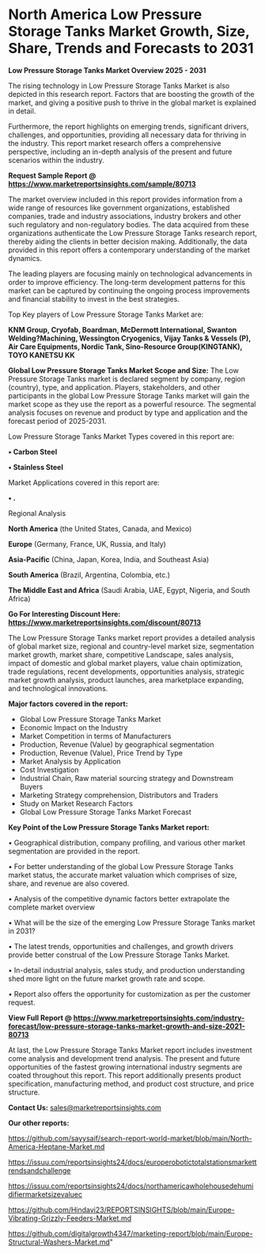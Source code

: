 # North America Low Pressure Storage Tanks Market Growth, Size, Share, Trends and Forecasts to 2031

<Strong> Low Pressure Storage Tanks Market Overview 2025 - 2031</strong>

The rising technology in Low Pressure Storage Tanks Market is also depicted in this research report. Factors that are boosting the growth of the market, and giving a positive push to thrive in the global market is explained in detail.

Furthermore, the report highlights on emerging trends, significant drivers, challenges, and opportunities, providing all necessary data for thriving in the industry. This report market research offers a comprehensive perspective, including an in-depth analysis of the present and future scenarios within the industry.

<strong>Request Sample Report @ <a href=https://www.marketreportsinsights.com/sample/80713>https://www.marketreportsinsights.com/sample/80713</a></strong>

The market overview included in this report provides information from a wide range of resources like government organizations, established companies, trade and industry associations, industry brokers and other such regulatory and non-regulatory bodies. The data acquired from these organizations authenticate the Low Pressure Storage Tanks research report, thereby aiding the clients in better decision making. Additionally, the data provided in this report offers a contemporary understanding of the market dynamics.

The leading players are focusing mainly on technological advancements in order to improve efficiency. The long-term development patterns for this market can be captured by continuing the ongoing process improvements and financial stability to invest in the best strategies.

Top Key players of Low Pressure Storage Tanks Market are:

<strong>KNM Group, Cryofab, Boardman, McDermott International, Swanton Welding?Machining, Wessington Cryogenics, Vijay Tanks & Vessels (P), Air Care Equipments, Nordic Tank, Sino-Resource Group(KINGTANK), TOYO KANETSU KK</strong>

<strong><b>Global Low Pressure Storage Tanks Market Scope and Size:</b></strong>
The Low Pressure Storage Tanks market is declared segment by company, region (country), type, and application. Players, stakeholders, and other participants in the global Low Pressure Storage Tanks market will gain the market scope as they use the report as a powerful resource. The segmental analysis focuses on revenue and product by type and application and the forecast period of 2025-2031.

Low Pressure Storage Tanks Market Types covered in this report are:

<strong>• Carbon Steel

• Stainless Steel</strong>

Market Applications covered in this report are:

<strong>• .</strong> 

Regional Analysis

<strong>North America</strong> (the United States, Canada, and Mexico)

<strong>Europe</strong> (Germany, France, UK, Russia, and Italy)

<strong>Asia-Pacific</strong> (China, Japan, Korea, India, and Southeast Asia)

<strong>South America</strong> (Brazil, Argentina, Colombia, etc.)

<strong>The Middle East and Africa</strong> (Saudi Arabia, UAE, Egypt, Nigeria, and South Africa)

<strong>Go For Interesting Discount Here: <a href=https://www.marketreportsinsights.com/discount/80713>https://www.marketreportsinsights.com/discount/80713</a></strong>

The Low Pressure Storage Tanks market report provides a detailed analysis of global market size, regional and country-level market size, segmentation market growth, market share, competitive Landscape, sales analysis, impact of domestic and global market players, value chain optimization, trade regulations, recent developments, opportunities analysis, strategic market growth analysis, product launches, area marketplace expanding, and technological innovations.

<strong><b>Major factors covered in the report:</b></strong>
<ul>
  <li>Global Low Pressure Storage Tanks Market </li>
  <li>Economic Impact on the Industry</li>
  <li>Market Competition in terms of Manufacturers</li>
  <li>Production, Revenue (Value) by geographical segmentation</li>
  <li>Production, Revenue (Value), Price Trend by Type</li>
  <li>Market Analysis by Application</li>
  <li>Cost Investigation</li>
  <li>Industrial Chain, Raw material sourcing strategy and Downstream Buyers</li>
  <li>Marketing Strategy comprehension, Distributors and Traders</li>
  <li>Study on Market Research Factors</li>
  <li>Global Low Pressure Storage Tanks Market Forecast</li>
</ul>

<strong><b>Key Point of the Low Pressure Storage Tanks Market report:</b></strong>

• Geographical distribution, company profiling, and various other market segmentation are provided in the report.

• For better understanding of the global Low Pressure Storage Tanks market status, the accurate market valuation which comprises of size, share, and revenue are also covered.

• Analysis of the competitive dynamic factors better extrapolate the complete market overview

• What will be the size of the emerging Low Pressure Storage Tanks market in 2031?

• The latest trends, opportunities and challenges, and growth drivers provide better construal of the Low Pressure Storage Tanks Market.

• In-detail industrial analysis, sales study, and production understanding shed more light on the future market growth rate and scope.

• Report also offers the opportunity for customization as per the customer request.

<strong><b>View Full Report @ <a href=https://www.marketreportsinsights.com/industry-forecast/low-pressure-storage-tanks-market-growth-and-size-2021-80713>https://www.marketreportsinsights.com/industry-forecast/low-pressure-storage-tanks-market-growth-and-size-2021-80713</a></b></strong>


At last, the Low Pressure Storage Tanks Market report includes investment come analysis and development trend analysis. The present and future opportunities of the fastest growing international industry segments are coated throughout this report. This report additionally presents product specification, manufacturing method, and product cost structure, and price structure.

<strong>Contact Us:</strong>
sales@marketreportsinsights.com

<strong>Our other reports:</strong>

<a href=https://github.com/sayysaif/search-report-world-market/blob/main/North-America-Heptane-Market.md>https://github.com/sayysaif/search-report-world-market/blob/main/North-America-Heptane-Market.md</a>

<a href=https://issuu.com/reportsinsights24/docs/europerobotictotalstationsmarkettrendsandchallenge>https://issuu.com/reportsinsights24/docs/europerobotictotalstationsmarkettrendsandchallenge</a>

<a href=https://issuu.com/reportsinsights24/docs/northamericawholehousedehumidifiermarketsizevaluec>https://issuu.com/reportsinsights24/docs/northamericawholehousedehumidifiermarketsizevaluec</a>

<a href=https://github.com/Hindavi23/REPORTSINSIGHTS/blob/main/Europe-Vibrating-Grizzly-Feeders-Market.md>https://github.com/Hindavi23/REPORTSINSIGHTS/blob/main/Europe-Vibrating-Grizzly-Feeders-Market.md</a>

<a href=https://github.com/digitalgrowth4347/marketing-report/blob/main/Europe-Structural-Washers-Market.md>https://github.com/digitalgrowth4347/marketing-report/blob/main/Europe-Structural-Washers-Market.md</a>"
